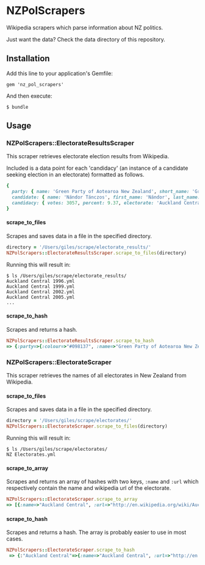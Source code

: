 # NZPolScrapers

Wikipedia scrapers which parse information about NZ politics.

Just want the data? Check the data directory of this repository.

## Installation

Add this line to your application's Gemfile:

`gem 'nz_pol_scrapers'`

And then execute:

`$ bundle`

## Usage

### NZPolScrapers::ElectorateResultsScraper

This scraper retrieves electorate election results from Wikipedia.

Included is a data point for each 'candidacy' (an instance of a candidate seeking election in an electorate) formatted as follows.

```ruby
{ 
  party: { name: 'Green Party of Aotearoa New Zealand', short_name: 'Green'. colour: '#098137' },
  candidate: { name: 'Nándor Tánczos', first_name: 'Nándor', last_name: 'Tánczos' },
  candidacy: { votes: 3057, percent: 9.37, electorate: 'Auckland Central', year: 1999, election_type: 'general' }
}
```

#### scrape_to_files

Scrapes and saves data in a file in the specified directory.

```ruby	
directory = '/Users/giles/scrape/electorate_results/'
NZPolScrapers::ElectorateResultsScraper.scrape_to_files(directory)
```
    
Running this will result in:

    $ ls /Users/giles/scrape/electorate_results/
	Auckland Central 1996.yml
	Auckland Central 1999.yml
	Auckland Central 2002.yml
	Auckland Central 2005.yml
	...
	
#### scrape_to_hash

Scrapes and returns a hash.

```ruby
NZPolScrapers::ElectorateResultsScraper.scrape_to_hash
=> {:party=>{:colour=>"#098137", :name=>"Green Party of Aotearoa New Zealand", :short_name=>"Green"}...
```

### NZPolScrapers::ElectorateScraper

This scraper retrieves the names of all electorates in New Zealand from Wikipedia.

#### scrape_to_files

Scrapes and saves data in a file in the specified directory.

```ruby	
directory = '/Users/giles/scrape/electorates/'
NZPolScrapers::ElectorateScraper.scrape_to_files(directory)
```
    
Running this will result in:

    $ ls /Users/giles/scrape/electorates/
    NZ Electorates.yml        

#### scrape_to_array

Scrapes and returns an array of hashes with two keys, `:name` and `:url` which respectively contain the name and wikipedia url of the electorate.

```ruby
NZPolScrapers::ElectorateScraper.scrape_to_array
=> [{:name=>"Auckland Central", :url=>"http://en.wikipedia.org/wiki/Auckland_Central_(New_Zealand_electorate)"}...
```

#### scrape_to_hash

Scrapes and returns a hash. The array is probably easier to use in most cases.

```ruby
NZPolScrapers::ElectorateScraper.scrape_to_hash
 => {:"Auckland Central"=>{:name=>"Auckland Central", :url=>"http://en.wikipedia.org/wiki/Auckland_Central...
```
